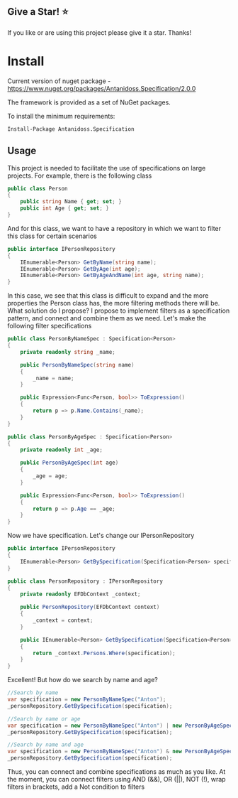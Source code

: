 ## Give a Star! :star:

If you like or are using this project please give it a star. Thanks!

# Install

Current version of nuget package - https://www.nuget.org/packages/Antanidoss.Specification/2.0.0

The framework is provided as a set of NuGet packages.

To install the minimum requirements:

```
Install-Package Antanidoss.Specification
```

## Usage

This project is needed to facilitate the use of specifications on large projects.
For example, there is the following class


```csharp
public class Person
{
    public string Name { get; set; }
    public int Age { get; set; }
}
```


And for this class, we want to have a repository in which we want to filter this class for certain scenarios


```csharp
public interface IPersonRepository
{
    IEnumerable<Person> GetByName(string name);
    IEnumerable<Person> GetByAge(int age);
    IEnumerable<Person> GetByAgeAndName(int age, string name);
}
```

In this case, we see that this class is difficult to expand and the more properties the Person class has, the more filtering methods there will be.
What solution do I propose? I propose to implement filters as a specification pattern, and connect and combine them as we need.
Let's make the following filter specifications

```csharp
public class PersonByNameSpec : Specification<Person>
{
    private readonly string _name;

    public PersonByNameSpec(string name)
    {
        _name = name;
    }

    public Expression<Func<Person, bool>> ToExpression()
    {
        return p => p.Name.Contains(_name);
    }
}

public class PersonByAgeSpec : Specification<Person>
{
    private readonly int _age;

    public PersonByAgeSpec(int age)
    {
        _age = age;
    }

    public Expression<Func<Person, bool>> ToExpression()
    {
        return p => p.Age == _age;
    }
}
```

Now we have specification. Let's change our IPersonRepository


```csharp
public interface IPersonRepository
{
    IEnumerable<Person> GetBySpecification(Specification<Person> specification);
}

public class PersonRepository : IPersonRepository
{
    private readonly EFDbContext _context;

    public PersonRepository(EFDbContext context)
    {
        _context = context;
    }

    public IEnumerable<Person> GetBySpecification(Specification<Person> specification)
    {
        return _context.Persons.Where(specification);
    }
}
```

Excellent! But how do we search by name and age?
```csharp
//Search by name
var specification = new PersonByNameSpec("Anton");
_personRepository.GetBySpecification(specification);

//Search by name or age
var specification = new PersonByNameSpec("Anton") | new PersonByAgeSpec(20);
_personRepository.GetBySpecification(specification);

//Search by name and age
var specification = new PersonByNameSpec("Anton") & new PersonByAgeSpec(20);
_personRepository.GetBySpecification(specification);
```
Thus, you can connect and combine specifications as much as you like. At the moment, you can connect filters using AND (&&), OR (||), NOT (!), wrap filters in brackets, add a Not condition to filters

